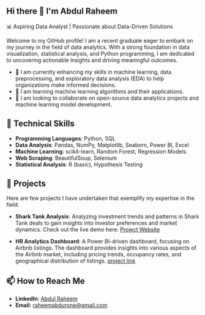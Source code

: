 ## Hi there 👋 I'm Abdul Raheem
📊 Aspiring Data Analyst | Passionate about Data-Driven Solutions

Welcome to my GitHub profile! I am a recent graduate eager to embark on my journey in the field of data analytics. With a strong foundation in data visualization, statistical analysis, and Python programming, I am dedicated to uncovering actionable insights and driving meaningful outcomes.

+ 🔭 I am currently enhancing my skills in machine learning, data preprocessing, and exploratory data analysis (EDA) to help organizations make informed decisions.
+ 🌱 I am learning machine learning algorithms and their applications.
+ 👯 I am looking to collaborate on open-source data analytics projects and machine learning model development.

## 🚀 Technical Skills
+ **Programming Languages**: Python, SQL
+ **Data Analysis**: Pandas, NumPy, Matplotlib, Seaborn, Power BI, Excel
+ **Machine Learning**: scikit-learn, Random Forest, Regression Models
+ **Web Scraping**: BeautifulSoup, Selenium
+ **Statistical Analysis**: R (basic), Hypothesis Testing

## 📂 Projects
Here are few projects I have undertaken that exemplify my expertise in the field:

+ **Shark Tank Analysis**: Analyzing investment trends and patterns in Shark Tank deals to gain insights into investor preferences and market dynamics.
   Check out the live demo here: [Project Website](https://sharktank-ymasb.streamlit.app/)

+ **HR Analytics Dashboard**: A Power BI-driven dashboard, focusing on Airbnb listings. The dashboard provides insights into various aspects of the Airbnb market, including 
   pricing trends, occupancy rates, and geographical distribution of listings.
   [project link](https://drive.google.com/file/d/1_2WH5xuR1MQPAYVtP7PnB3p6qbuabGc6/view?usp=sharing)

## 📫 How to Reach Me
- **LinkedIn**: [Abdul Raheem](https://www.linkedin.com/in/mohammad-abdul-raheem-ab5265264/)
- **Email**: [raheemabdurone@gmail.com](raheemabdurone@gmail.com)




<!---
astaking/astaking is a ✨ special ✨ repository because its `README.md` (this file) appears on your GitHub profile.
You can click the Preview link to take a look at your changes.
--->
